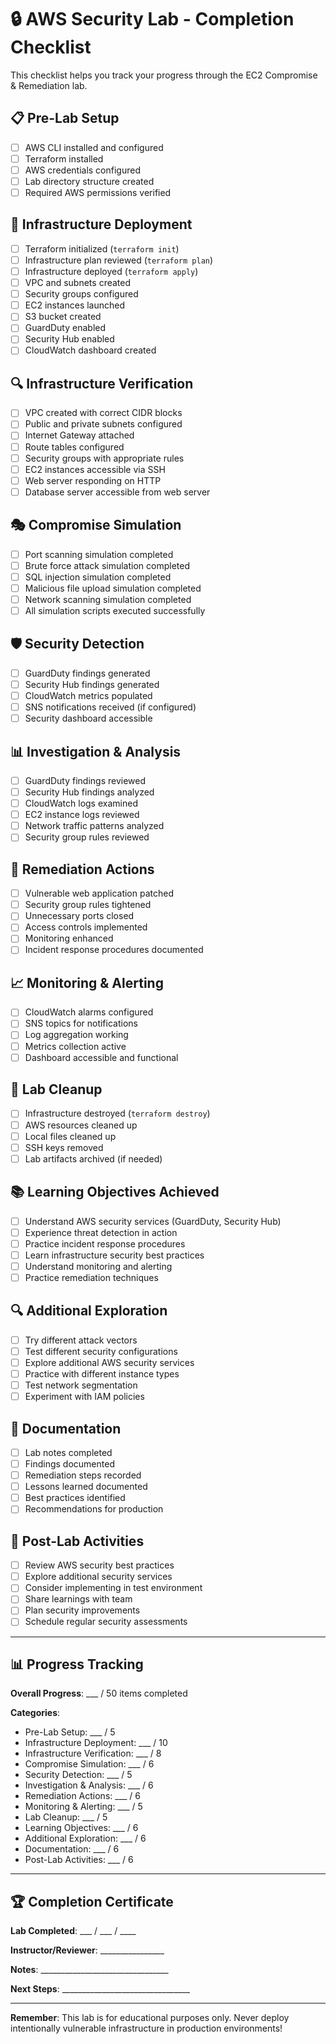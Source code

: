 # 🔒 AWS Security Lab - Completion Checklist

This checklist helps you track your progress through the EC2 Compromise & Remediation lab.

## 📋 Pre-Lab Setup

- [ ] AWS CLI installed and configured
- [ ] Terraform installed
- [ ] AWS credentials configured
- [ ] Lab directory structure created
- [ ] Required AWS permissions verified

## 🚀 Infrastructure Deployment

- [ ] Terraform initialized (`terraform init`)
- [ ] Infrastructure plan reviewed (`terraform plan`)
- [ ] Infrastructure deployed (`terraform apply`)
- [ ] VPC and subnets created
- [ ] Security groups configured
- [ ] EC2 instances launched
- [ ] S3 bucket created
- [ ] GuardDuty enabled
- [ ] Security Hub enabled
- [ ] CloudWatch dashboard created

## 🔍 Infrastructure Verification

- [ ] VPC created with correct CIDR blocks
- [ ] Public and private subnets configured
- [ ] Internet Gateway attached
- [ ] Route tables configured
- [ ] Security groups with appropriate rules
- [ ] EC2 instances accessible via SSH
- [ ] Web server responding on HTTP
- [ ] Database server accessible from web server

## 🎭 Compromise Simulation

- [ ] Port scanning simulation completed
- [ ] Brute force attack simulation completed
- [ ] SQL injection simulation completed
- [ ] Malicious file upload simulation completed
- [ ] Network scanning simulation completed
- [ ] All simulation scripts executed successfully

## 🛡️ Security Detection

- [ ] GuardDuty findings generated
- [ ] Security Hub findings generated
- [ ] CloudWatch metrics populated
- [ ] SNS notifications received (if configured)
- [ ] Security dashboard accessible

## 📊 Investigation & Analysis

- [ ] GuardDuty findings reviewed
- [ ] Security Hub findings analyzed
- [ ] CloudWatch logs examined
- [ ] EC2 instance logs reviewed
- [ ] Network traffic patterns analyzed
- [ ] Security group rules reviewed

## 🔧 Remediation Actions

- [ ] Vulnerable web application patched
- [ ] Security group rules tightened
- [ ] Unnecessary ports closed
- [ ] Access controls implemented
- [ ] Monitoring enhanced
- [ ] Incident response procedures documented

## 📈 Monitoring & Alerting

- [ ] CloudWatch alarms configured
- [ ] SNS topics for notifications
- [ ] Log aggregation working
- [ ] Metrics collection active
- [ ] Dashboard accessible and functional

## 🧹 Lab Cleanup

- [ ] Infrastructure destroyed (`terraform destroy`)
- [ ] AWS resources cleaned up
- [ ] Local files cleaned up
- [ ] SSH keys removed
- [ ] Lab artifacts archived (if needed)

## 📚 Learning Objectives Achieved

- [ ] Understand AWS security services (GuardDuty, Security Hub)
- [ ] Experience threat detection in action
- [ ] Practice incident response procedures
- [ ] Learn infrastructure security best practices
- [ ] Understand monitoring and alerting
- [ ] Practice remediation techniques

## 🔍 Additional Exploration

- [ ] Try different attack vectors
- [ ] Test different security configurations
- [ ] Explore additional AWS security services
- [ ] Practice with different instance types
- [ ] Test network segmentation
- [ ] Experiment with IAM policies

## 📝 Documentation

- [ ] Lab notes completed
- [ ] Findings documented
- [ ] Remediation steps recorded
- [ ] Lessons learned documented
- [ ] Best practices identified
- [ ] Recommendations for production

## 🎯 Post-Lab Activities

- [ ] Review AWS security best practices
- [ ] Explore additional security services
- [ ] Consider implementing in test environment
- [ ] Share learnings with team
- [ ] Plan security improvements
- [ ] Schedule regular security assessments

---

## 📊 Progress Tracking

**Overall Progress**: ___ / 50 items completed

**Categories**:
- Pre-Lab Setup: ___ / 5
- Infrastructure Deployment: ___ / 10
- Infrastructure Verification: ___ / 8
- Compromise Simulation: ___ / 6
- Security Detection: ___ / 5
- Investigation & Analysis: ___ / 6
- Remediation Actions: ___ / 6
- Monitoring & Alerting: ___ / 5
- Lab Cleanup: ___ / 5
- Learning Objectives: ___ / 6
- Additional Exploration: ___ / 6
- Documentation: ___ / 6
- Post-Lab Activities: ___ / 6

---

## 🏆 Completion Certificate

**Lab Completed**: ___ / ___ / ____

**Instructor/Reviewer**: ________________

**Notes**: ________________________________

**Next Steps**: ________________________________

---

**Remember**: This lab is for educational purposes only. Never deploy intentionally vulnerable infrastructure in production environments!
